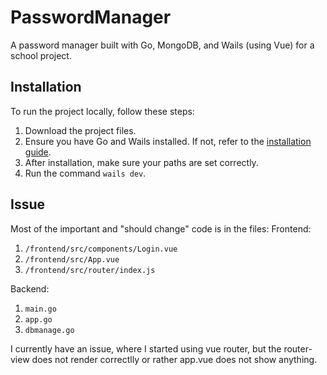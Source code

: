 # PasswordManager

A password manager built with Go, MongoDB, and Wails (using Vue) for a school project.

## Installation

To run the project locally, follow these steps:

1. Download the project files.
2. Ensure you have Go and Wails installed. If not, refer to the [installation guide](https://wails.io/docs/gettingstarted/installation).
3. After installation, make sure your paths are set correctly.
4. Run the command `wails dev`.

## Issue
Most of the important and "should change" code is in the files:
  Frontend:
  1. `/frontend/src/components/Login.vue`
  2. `/frontend/src/App.vue`
  3. `/frontend/src/router/index.js`

  Backend:
  1. `main.go`
  2. `app.go`
  3. `dbmanage.go`

I currently have an issue, where I started using vue router, but the router-view does not render correctlly or rather app.vue does not show anything.
